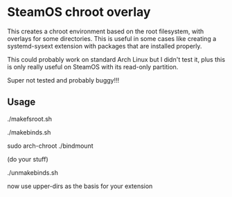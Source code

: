 # SteamOS chroot overlay

This creates a chroot environment based on the root filesystem, with overlays for some directories. This is useful in some cases like creating a systemd-sysext extension with packages that are installed properly.

This could probably work on standard Arch Linux but I didn't test it, plus this is only really useful on SteamOS with its read-only partition.

Super not tested and probably buggy!!!

## Usage

./makefsroot.sh

./makebinds.sh

sudo arch-chroot ./bindmount

(do your stuff)

./unmakebinds.sh

now use upper-dirs as the basis for your extension
